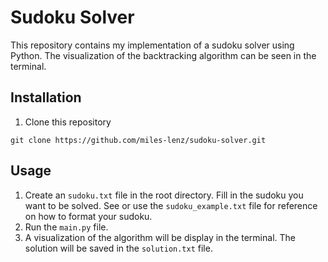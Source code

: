 # Sudoku Solver

This repository contains my implementation of a sudoku solver using Python. The visualization of the backtracking algorithm can be seen in the terminal.

## Installation

1. Clone this repository
```
git clone https://github.com/miles-lenz/sudoku-solver.git
```

## Usage

1. Create an `sudoku.txt` file in the root directory. Fill in the sudoku you want to be solved. See or use the `sudoku_example.txt` file for reference on how to format your sudoku.
2. Run the `main.py` file.
3. A visualization of the algorithm will be display in the terminal. The solution will be saved in the `solution.txt` file.
